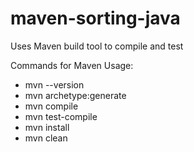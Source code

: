 # maven-sorting-java
Uses Maven build tool to compile and test

Commands for Maven Usage:
* mvn --version
* mvn archetype:generate
* mvn compile
* mvn test-compile
* mvn install
* mvn clean